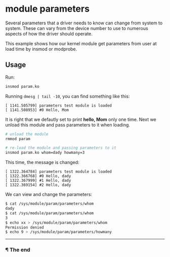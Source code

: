 # module parameters

Several parameters that a driver needs to know can change from system to system.
These can vary from the device number to use to numerous aspects of how the
driver should operate.

This example shows how our kernel module get parameters from user at load time
by insmod or modprobe.

## Usage

Run:

```sh
insmod param.ko
```

Running `dmesg | tail -10`, you can find something like this:

```
[ 1141.505799] parameters test module is loaded
[ 1141.508953] #0 Hello, Mom
```

It is right that we defautly set to print **hello, Mom** only one time. Next we
unload this module and pass parameters to it when loading.

```sh
# unload the module
rmmod param

# re-load the module and passing parameters to it
insmod param.ko whom=dady howmany=3
```

This time, the message is changed:

```log
[ 1322.364784] parameters test module is loaded
[ 1322.366768] #0 Hello, dady
[ 1322.367999] #1 Hello, dady
[ 1322.369154] #2 Hello, dady
```

We can view and change the parameters:

```sh
$ cat /sys/module/param/parameters/whom
dady
$ cat /sys/module/param/parameters/whom
3
$ echo xx > /sys/module/param/parameters/whom
Permission denied
$ echo 9 > /sys/module/param/parameters/howmany
```

---

### ¶ The end

